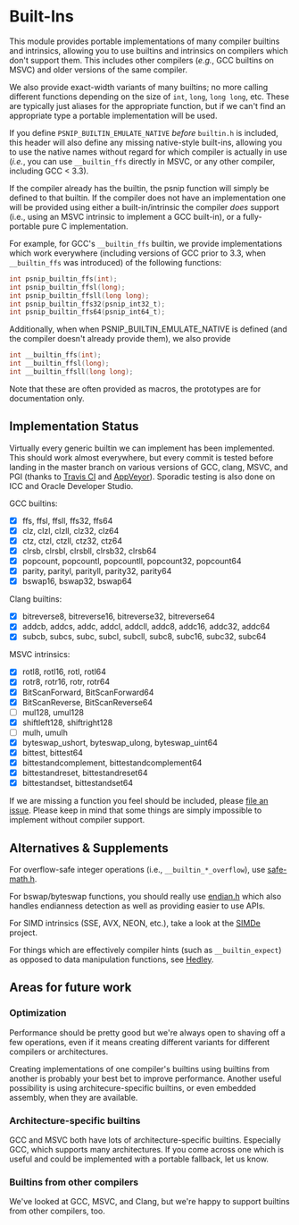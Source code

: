 # Built-Ins

This module provides portable implementations of many compiler
builtins and intrinsics, allowing you to use builtins and intrinsics
on compilers which don't support them.  This includes other compilers
(*e.g.*, GCC builtins on MSVC) and older versions of the same
compiler.

We also provide exact-width variants of many builtins; no more calling
different functions depending on the size of `int`, `long`, `long
long`, etc.  These are typically just aliases for the appropriate
function, but if we can't find an appropriate type a portable
implementation will be used.

If you define `PSNIP_BUILTIN_EMULATE_NATIVE` *before* `builtin.h` is
included, this header will also define any missing native-style
built-ins, allowing you to use the native names without regard for
which compiler is actually in use (*i.e.*, you can use `__builtin_ffs`
directly in MSVC, or any other compiler, including GCC < 3.3).

If the compiler already has the builtin, the psnip function will
simply be defined to that builtin.  If the compiler does not have an
implementation one will be provided using either a built-in/intrinsic
the compiler *does* support (i.e., using an MSVC intrinsic to
implement a GCC built-in), or a fully-portable pure C implementation.

For example, for GCC's `__builtin_ffs` builtin, we provide
implementations which work everywhere (including versions of GCC prior
to 3.3, when `__builtin_ffs` was introduced) of the following
functions:

```c
int psnip_builtin_ffs(int);
int psnip_builtin_ffsl(long);
int psnip_builtin_ffsll(long long);
int psnip_builtin_ffs32(psnip_int32_t);
int psnip_builtin_ffs64(psnip_int64_t);
```

Additionally, when when PSNIP_BUILTIN_EMULATE_NATIVE is defined (and
the compiler doesn't already provide them), we also provide

```c
int __builtin_ffs(int);
int __builtin_ffsl(long);
int __builtin_ffsll(long long);
```

Note that these are often provided as macros, the prototypes are for
documentation only.

## Implementation Status

Virtually every generic builtin we can implement has been implemented.
This should work almost everywhere, but every commit is tested before
landing in the master branch on various versions of GCC, clang, MSVC,
and PGI (thanks to [Travis
CI](https://travis-ci.org/nemequ/portable-snippets) and
[AppVeyor](https://ci.appveyor.com/project/quixdb/portable-snippets)).
Sporadic testing is also done on ICC and Oracle Developer Studio.

GCC builtins:

 - [x] ffs, ffsl, ffsll, ffs32, ffs64
 - [x] clz, clzl, clzll, clz32, clz64
 - [x] ctz, ctzl, ctzll, ctz32, ctz64
 - [x] clrsb, clrsbl, clrsbll, clrsb32, clrsb64
 - [x] popcount, popcountl, popcountll, popcount32, popcount64
 - [x] parity, parityl, parityll, parity32, parity64
 - [x] bswap16, bswap32, bswap64

Clang builtins:

 - [x] bitreverse8, bitreverse16, bitreverse32, bitreverse64
 - [x] addcb, addcs, addc, addcl, addcll, addc8, addc16, addc32, addc64
 - [x] subcb, subcs, subc, subcl, subcll, subc8, subc16, subc32, subc64

MSVC intrinsics:

 - [x] rotl8, rotl16, rotl, rotl64
 - [x] rotr8, rotr16, rotr, rotr64
 - [x] BitScanForward, BitScanForward64
 - [x] BitScanReverse, BitScanReverse64
 - [ ] mul128, umul128
 - [x] shiftleft128, shiftright128
 - [ ] mulh, umulh
 - [x] byteswap_ushort, byteswap_ulong, byteswap_uint64
 - [x] bittest, bittest64
 - [x] bittestandcomplement, bittestandcomplement64
 - [x] bittestandreset, bittestandreset64
 - [x] bittestandset, bittestandset64

If we are missing a function you feel should be included, please [file
an issue](https://github.com/nemequ/portable-snippets/issues).  Please
keep in mind that some things are simply impossible to implement
without compiler support.

## Alternatives & Supplements

For overflow-safe integer operations (i.e., `__builtin_*_overflow`),
use [safe-math.h](../safe-math).

For bswap/byteswap functions, you should really use
[endian.h](../endian) which also handles endianness detection as well
as providing easier to use APIs.

For SIMD intrinsics (SSE, AVX, NEON, etc.), take a look at the
[SIMDe](https://github.com/nemequ/simde/) project.

For things which are effectively compiler hints (such as
`__builtin_expect`) as opposed to data manipulation functions, see
[Hedley](https://nemequ.github.io/hedley/).

## Areas for future work

### Optimization

Performance should be pretty good but we're always open to shaving off
a few operations, even if it means creating different variants for
different compilers or architectures.

Creating implementations of one compiler's builtins using builtins
from another is probably your best bet to improve performance.
Another useful possibility is using architecure-specific builtins, or
even embedded assembly, when they are available.

### Architecture-specific builtins

GCC and MSVC both have lots of architecture-specific builtins.
Especially GCC, which supports many architectures.  If you come across
one which is useful and could be implemented with a portable fallback,
let us know.

### Builtins from other compilers

We've looked at GCC, MSVC, and Clang, but we're happy to support
builtins from other compilers, too.
